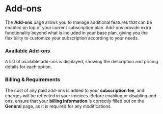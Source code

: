 # Add-ons

The **Add-ons** page allows you to manage additional features that can be enabled on top of your current subscription plan. Add-ons provide extra functionality beyond what is included in your base plan, giving you the flexibility to customize your subscription according to your needs.

### **Available Add-ons**

A list of available add-ons is displayed, showing the description and pricing details for each option.

### **Billing & Requirements**

The cost of any paid add-ons is added to your **subscription fee**, and charges will be reflected in your invoices. Before enabling or disabling add-ons, ensure that your **billing information** is correctly filled out on the **General** page, as it is required for any modifications.
